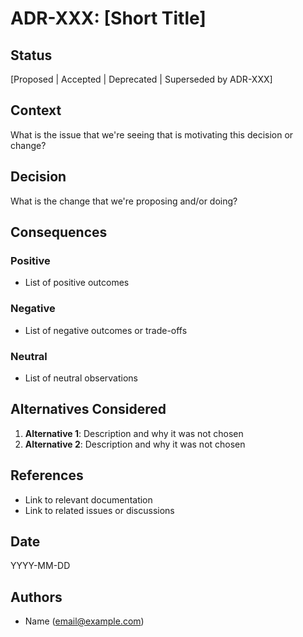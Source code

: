 # ADR-XXX: [Short Title]

## Status
[Proposed | Accepted | Deprecated | Superseded by ADR-XXX]

## Context
What is the issue that we're seeing that is motivating this decision or change?

## Decision
What is the change that we're proposing and/or doing?

## Consequences

### Positive
- List of positive outcomes

### Negative
- List of negative outcomes or trade-offs

### Neutral
- List of neutral observations

## Alternatives Considered
1. **Alternative 1**: Description and why it was not chosen
2. **Alternative 2**: Description and why it was not chosen

## References
- Link to relevant documentation
- Link to related issues or discussions

## Date
YYYY-MM-DD

## Authors
- Name (email@example.com)